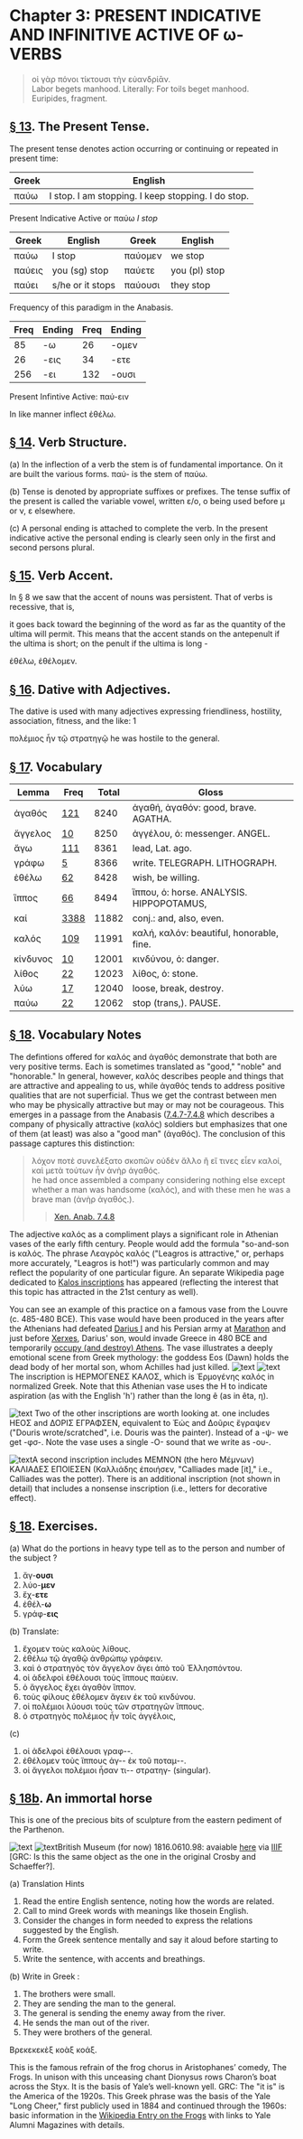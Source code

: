# Chapter 3: PRESENT INDICATIVE AND INFINITIVE ACTIVE OF ω-VERBS


>  οἱ γὰρ πόνοι τίκτουσι τὴν εὐανδρίᾱν.<br/>
>  Labor begets manhood. Literally: For toils beget manhood.<br/><bibl>Euripides, fragment.</bibl>




## [§ 13](#para13). The Present Tense.

The present tense denotes action occurring or continuing or repeated in present time:

| Greek | English | 
| --- | -- | 
|  παύω  |  I stop. I am stopping. I keep stopping. I do stop.  |

Present Indicative Active or παύω *I stop*





| Greek | English | Greek | English | 
| --- | --- | --- | --- 
| παύω | I stop | παύομεν | we stop | 
| παύεις | you (sg) stop | παύετε | you (pl) stop | 
| παύει | s/he or it stops | παύουσι | they stop | 




Frequency of this paradigm in the Anabasis.

| Freq | Ending | Freq | Ending | 
| --- | --- | --- | --- 
| 85 | -ω | 26 | -ομεν | 
| 26 | -εις | 34 | -ετε | 
| 256 | -ει | 132 | -ουσι | 




Present Infintive Active: παύ-ειν



In like manner inflect ἐθέλω.

## [§ 14](#para14). Verb Structure.


(a) In the inflection of a verb
the stem is of fundamental importance. On it are built
the various forms. παύ- is the stem of παύω.

(b) Tense is denoted by appropriate suffixes or prefixes.
The tense suffix of the present is called the variable vowel,
written ε/ο, ο being used before μ or ν, ε elsewhere.

(c) A personal ending is attached to complete the verb.
In the present indicative active the personal ending is
clearly seen only in the first and second persons plural.

## [§ 15](#para15). Verb Accent.


In § 8 we saw that the accent of
nouns was persistent. That of verbs is recessive, that is,


<pb n="8"/>

it goes back toward the beginning of the word as far as
the quantity of the ultima will permit. This means that
the accent stands on the antepenult if the ultima is short;
on the penult if the ultima is long -

ἐθέλω, ἐθέλομεν.

## [§ 16](#para16). Dative with Adjectives.


The dative is used with many adjectives expressing friendliness, hostility, association, fitness, and the like: 1

πολέμιος ἦν τῷ στρατηγῷ
he was hostile to the general.

## [§ 17](#para17). Vocabulary
| Lemma | Freq | Total | Gloss |
| --- | --- | --- | -- |
| ἀγαθός | [121](https://github.com/gregorycrane/CrosbySchaeffer2.0/tree/main/chaps/vocpassages/ἀγαθός.md) | 8240 | ἀγαθή, ἀγαθόν: good, brave. AGATHA. 
| ἄγγελος | [10](https://github.com/gregorycrane/CrosbySchaeffer2.0/tree/main/chaps/vocpassages/ἄγγελος.md) | 8250 | ἀγγέλου, ὁ: messenger. ANGEL.
| ἄγω | [111](https://github.com/gregorycrane/CrosbySchaeffer2.0/tree/main/chaps/vocpassages/ἄγω.md) | 8361 | lead, Lat. ago. 
| γράφω | [5](https://github.com/gregorycrane/CrosbySchaeffer2.0/tree/main/chaps/vocpassages/γράφω.md) | 8366 | write. TELEGRAPH. LITHOGRAPH.
| ἐθέλω | [62](https://github.com/gregorycrane/CrosbySchaeffer2.0/tree/main/chaps/vocpassages/ἐθέλω.md) | 8428 | wish, be willing. 
| ἵππος | [66](https://github.com/gregorycrane/CrosbySchaeffer2.0/tree/main/chaps/vocpassages/ἵππος.md) | 8494 | ἵππου, ὁ: horse. ANALYSIS. HIPPOPOTAMUS, 
| καί | [3388](https://github.com/gregorycrane/CrosbySchaeffer2.0/tree/main/chaps/vocpassages/καί.md) | 11882 | conj.: and, also, even.
| καλός | [109](https://github.com/gregorycrane/CrosbySchaeffer2.0/tree/main/chaps/vocpassages/καλός.md) | 11991 | καλή, καλόν: beautiful, honorable, fine.
| κίνδυνος | [10](https://github.com/gregorycrane/CrosbySchaeffer2.0/tree/main/chaps/vocpassages/κίνδυνος.md) | 12001 | κινδύνου, ὁ: danger.
| λίθος | [22](https://github.com/gregorycrane/CrosbySchaeffer2.0/tree/main/chaps/vocpassages/λίθος.md) | 12023 | λίθος, ὁ: stone.
| λύω | [17](https://github.com/gregorycrane/CrosbySchaeffer2.0/tree/main/chaps/vocpassages/λύω.md) | 12040 | loose, break, destroy.
| παύω | [22](https://github.com/gregorycrane/CrosbySchaeffer2.0/tree/main/chaps/vocpassages/παύω.md) | 12062 | stop (trans,). PAUSE.


## [§ 18](#para18). Vocabulary Notes


The defintions offered for καλός and ἀγαθός demonstrate that both are very positive terms. Each is sometimes translated as "good," "noble" and "honorable." In general, however, καλός describes people and things that are attractive and appealing to us, while ἀγαθός tends to address positive qualities that are not superficial. Thus we get the contrast between men who may be physically attractive but may or may not be courageous. This emerges in a passage from the Anabasis ([7.4.7-7.4.8](https://scaife-dev.perseus.org/reader/urn:cts:greekLit:tlg0032.tlg006.perseus-grc2:7.4.7-7.4.8?right=perseus-eng2) which describes a company of physically attractive (καλός) soldiers but emphasizes that one of them (at least) was also a "good man" (ἀγαθός). The conclusion of this passage captures this distinction:

>  λόχον ποτὲ συνελέξατο σκοπῶν οὐδὲν ἄλλο ἢ εἴ τινες εἶεν καλοί, καὶ μετὰ τούτων ἦν ἀνὴρ ἀγαθός.<br/>
>  he had once assembled a company considering nothing else except whether a man was handsome (καλός), and with these men he was a brave man (ἀνὴρ ἀγαθός.).<br/>
>> [Xen. Anab. 7.4.8](https://scaife-dev.perseus.org/reader/urn:cts:greekLit:tlg0032.tlg006.perseus-grc2:7.4.7-7.4.8?right=perseus-eng2)




The adjective καλός as a compliment plays a significant role in Athenian vases of the early fifth century. People would add the formula "so-and-son is καλός. The phrase Λεαγρὸς καλός ("Leagros is attractive," or, perhaps more accurately, "Leagros is hot!") was particularly common and may reflect the popularity of one particular figure. An separate Wikipedia page dedicated to [Kalos inscriptions](https://en.wikipedia.org/wiki/Kalos_inscription) has appeared (reflecting the interest that this topic has attracted in the 21st century as well).


You can see an example of this practice on a famous vase from the Louvre (c. 485-480 BCE). This vase would have been produced in the years after the Athenians had defeated [Darius I](https://en.wikipedia.org/wiki/Darius_the_Great) and his Persian army at [Marathon](https://en.wikipedia.org/wiki/Battle_of_Marathon) and just before [Xerxes](https://en.wikipedia.org/wiki/Xerxes_I), Darius' son, would invade Greece in 480 BCE and temporarily [occupy (and destroy) Athens](https://en.wikipedia.org/wiki/Achaemenid_destruction_of_Athens). The vase illustrates a deeply emotional scene from Greek mythology: the goddess Eos (Dawn) holds the dead body of her mortal son, whom Achilles had just killed.
![text](https://upload.wikimedia.org/wikipedia/commons/8/8b/Eos_Memnon_Louvre_G115.jpg)
![text](https://github.com/gregorycrane/CrosbySchaeffer2.0/blob/main/chaps/images/hermogkalos.jpg?raw=true)
The inscription is ΗΕΡΜΟΓΕΝΕΣ ΚΑΛΟΣ, which is Ἑρμογένης καλός in normalized Greek. Note that this Athenian vase uses the Η to indicate aspiration (as with the English 'h') rather than the long ê (as in êta, η).


![text](https://github.com/gregorycrane/CrosbySchaeffer2.0/blob/main/chaps/images/dourispanted.jpg?raw=true) Two of the other inscriptions are worth looking at. one includes ΗΕΟΣ and ΔΟΡΙΣ ΕΓΡΑΦΣΕΝ, equivalent to Ἐώς and Δοῦρις ἔγραψεν ("Douris wrote/scratched", i.e. Douris was the painter). Instead of a -ψ- we get -φσ-. Note the vase uses a single -Ο- sound that we write as -ου-.


![text](https://github.com/gregorycrane/CrosbySchaeffer2.0/blob/main/chaps/images/memnon.jpg?raw=true)A second inscription includes ΜΕΜΝΟΝ (the hero Μέμνων) ΚΑΛΙΑΔΕΣ ΕΠΟΙΕΣΕΝ (Καλλιάδης ἐποιήσεν, "Calliades made [it]," i.e., Calliades was the potter). There is an additional inscription (not shown in detail) that includes a nonsense inscription (i.e., letters for decorative effect).


## [§ 18](#para18). Exercises.





(a) What do the portions in heavy type tell as to the person
and number of the subject ?

1. ἄγ-**ουσι** 
2. λύο-**μεν** 
3. ἔχ-**ετε** 
4. ἐθέλ-**ω** 
5. γράφ-**εις**




(b) Translate:

1. ἔχομεν τοὺς καλοὺς λίθους. 
2. ἐθέλω τῷ ἀγαθῷ ἀνθρώπῳ γράφειν. 
3. καὶ ὁ στρατηγὸς τὸν ἄγγελον ἄγει ἀπὸ τοῦ Ἑλλησπόντου. 
4. οἱ ἀδελφοὶ ἐθέλουσι τοὺς ἵππους παύειν. 
5. ὁ ἄγγελος ἔχει ἀγαθὸν ἵππον.
6. τοὺς φίλους ἐθέλομεν ἄγειν ἐκ τοῦ κινδύνου. 
7. οἱ πολέμιοι λύουσι τοὺς τῶν στρατηγῶν ἵππους. 
8. ὁ στρατηγὸς πολέμιος ἦν τοῖς ἀγγέλοις,

<pb n="9"/>



(c)

1. οἱ ἀδελφοὶ ἐθέλουσι γραφ--. 
2. ἐθέλομεν τοὺς ἵππους ἀγ-- ἐκ τοῦ ποταμ--.
3. οἱ ἄγγελοι πολέμιοι ἦσαν τι-- στρατηγ- (singular).


## [§ 18b](#para18b). An immortal horse


This is one of the precious bits of sculpture from the eastern pediment of the Parthenon.



![text](https://github.com/gregorycrane/CrosbySchaeffer2.0/blob/main/chaps/images/parthhorse.jpg?raw=true)
![text](https://github.com/gregorycrane/CrosbySchaeffer2.0/blob/main/chaps/images/mid_00018006_001.jpg?raw=true)British Museum (for now) 1816.0610.98: avaiable [here](https://www.britishmuseum.org/collection/object/G_1816-0610-98) via [IIIF](https://iiif.io/) [GRC: Is this the same object as the one in the original Crosby and Schaeffer?].


<div type="textpart" subtype="para" n="19">


(a) Translation Hints

1. Read the entire English sentence, noting how the words are related.
2. Call to mind Greek words with meanings like thosein English.
3. Consider the changes in form needed to express the relations suggested by the English.
4. Form the Greek sentence mentally and say it aloud before starting to write.
5. Write the sentence, with accents and breathings.




(b) Write in Greek :

1. The brothers were small. 
2. They are sending the man to the general. 
3. The general is sending the enemy away from the river.
4. He sends the man out of the river. 
5. They were brothers of the general.




<div type="textpart" subtype="para" n="20">


Βρεκεκεκὲξ κοὰξ κοάξ. 



This is the famous refrain of the frog chorus in Aristophanes’ comedy, The Frogs. In unison with this unceasing chant Dionysus rows Charon’s boat across the Styx. It is the basis of Yale’s well-known yell. <note>GRC: The "it is" is the America of the 1920s. This Greek phrase was the basis of the Yale "Long Cheer," first publicly used in 1884 and continued through the 1960s: basic information in the [Wikipedia Entry on the Frogs](https://en.wikipedia.org/wiki/The_Frogs) with links to Yale Alumni Magazines with details.</note>

<pb n="10"/>




